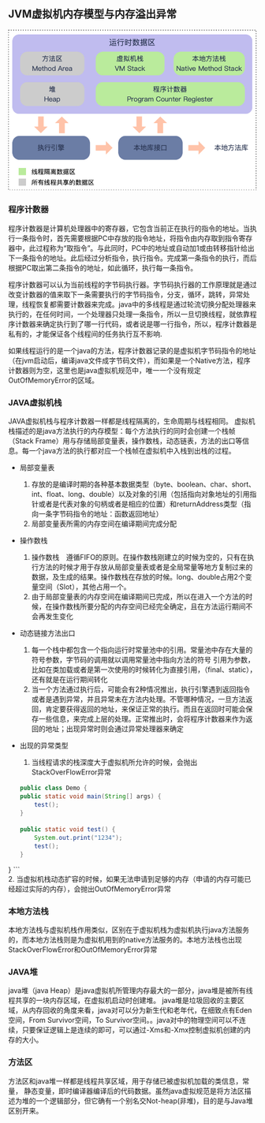 ## JVM虚拟机内存模型与内存溢出异常
![Alt text](../../image/JAVA虚拟机运行时数据区.jpg "JVM虚拟机运行时数据区")

### 程序计数器
程序计数器是计算机处理器中的寄存器，它包含当前正在执行的指令的地址。当执行一条指令时，首先需要根据PC中存放的指令地址，将指令由内存取到指令寄存器中，此过程称为“取指令”。与此同时，PC中的地址或自动加1或由转移指针给出下一条指令的地址。此后经过分析指令，执行指令。完成第一条指令的执行，而后根据PC取出第二条指令的地址，如此循环，执行每一条指令。

程序计数器可以认为当前线程的字节码执行器。字节码执行器的工作原理就是通过改变计数器的值来取下一条需要执行的字节码指令，分支，循环，跳转，异常处理，线程恢复都需要计数器来完成。java中的多线程是通过轮流切换分配处理器来执行的，在任何时间，一个处理器只处理一条指令，所以一旦切换线程，就依靠程序计数器来确定执行到了哪一行代码，或者说是哪一行指令，所以，程序计数器是私有的，才能保证各个线程间的任务执行互不影响.

如果线程运行的是一个java的方法，程序计数器记录的是虚拟机字节码指令的地址（在jvm启动后，编译java文件成字节码文件），而如果是一个Native方法，程序计数器则为空，这里也是java虚拟机规范中，唯一一个没有规定OutOfMemoryError的区域。

### JAVA虚拟机栈
JAVA虚拟机栈与程序计数器一样都是线程隔离的，生命周期与线程相同。
虚拟机栈描述的是java方法执行的内存模型：每个方法执行的同时会创建一个栈帧（Stack Frame）用与存储局部变量表，操作数栈，动态链表，方法的出口等信息。每一个java方法的执行都对应一个栈帧在虚拟机中入栈到出栈的过程。

* 局部变量表
  1. 存放的是编译时期的各种基本数据类型（byte、boolean、char、short、int、float、long、double）以及对象的引用（包括指向对象地址的引用指针或者是代表对象的句柄或者是相应的位置）和returnAddress类型（指向一条字节码指令的地址：函数返回地址）
  2. 局部变量表所需的内存空间在编译期间完成分配
* 操作数栈
  1. 操作数栈　遵循FIFO的原则。在操作数栈刚建立的时候为空的，只有在执行方法的时候才用于存放从局部变量表或者是全局常量等地方复制过来的数据，及生成的结果。操作数栈在存放的时候。long、double占用2个变量空间（Slot），其他占用一个。
  2. 由于局部变量表的内存空间在编译期间已完成，所以在进入一个方法的时候，在操作数栈所要分配的内存空间已经完全确定，且在方法运行期间不会再发生变化
* 动态链接方法出口
  1. 每一个栈中都包含一个指向运行时常量池中的引用。常量池中存在大量的符号参数，字节码的调用就以调用常量池中指向方法的符号 引用为参数，比如在类加载或者是第一次使用的时候转化为直接引用，（final、static），还有就是在运行期间转化
  2. 当一个方法通过执行后，可能会有2种情况推出，执行引擎遇到返回指令或者是遇到异常，并且异常未在方法内处理。不管哪种情况，一旦方法返回，肯定要获得返回的地址，来保证正常的执行。而且在返回时可能会保存一些信息，来完成上层的处理。正常推出时，会将程序计数器来作为返回的地址；出现异常时则会通过异常处理器来确定
   
* 出现的异常类型
  1. 当线程请求的栈深度大于虚拟机所允许的时候，会抛出StackOverFlowError异常
    ```java
    public class Demo {
    public static void main(String[] args) {
        test();
    }

    public static void test() {
        System.out.print("1234");
        test();
    }
}
    ```   
  2. 当虚拟机栈动态扩容的时候，如果无法申请到足够的内存（申请的内存可能已经超过实际的内存），会抛出OutOfMemoryError异常
### 本地方法栈
本地方法栈与虚拟机栈作用类似，区别在于虚拟机栈为虚拟机执行java方法服务的，而本地方法栈则是为虚拟机用到的native方法服务的。本地方法栈也出现StackOverFlowError和OutOfMemoryError异常
### JAVA堆
java堆（java Heap）是java虚拟机所管理内存最大的一部分，java堆是被所有线程共享的一块内存区域，在虚拟机启动时创建堆。
java堆是垃圾回收的主要区域，从内存回收的角度来看，java对可以分为新生代和老年代，在细致点有Eden空间，From Survivor空间，To Survivor空间。。java对中的物理空间可以不连续，只要保证逻辑上是连续的即可，可以通过-Xms和-Xmx控制虚拟机创建的内存的大小。
### 方法区
方法区和java堆一样都是线程共享区域，用于存储已被虚拟机加载的类信息，常量， 静态变量，即时编译器编译后的代码数据。虽然java虚拟规范是将方法区描述为堆的一个逻辑部分，但它确有一个别名交Not-heap(非堆)，目的是与Java堆区别开来。
